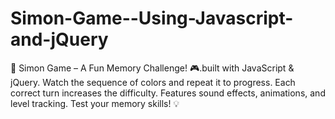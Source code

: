 # Simon-Game--Using-Javascript-and-jQuery
🎉 Simon Game – A Fun Memory Challenge! 🎮.built with JavaScript &amp; jQuery. Watch the sequence of colors and repeat it to progress. Each correct turn increases the difficulty. Features sound effects, animations, and level tracking. Test your memory skills! 💡
